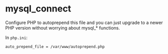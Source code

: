 # mysql_connect

Configure PHP to autoprepend this file and you can just upgrade to a newer PHP version without worrying about mysql_\* functions.

In `php.ini`:

    auto_prepend_file = /var/www/autoprepend.php

